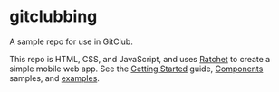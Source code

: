 gitclubbing
==========

A sample repo for use in GitClub.

This repo is HTML, CSS, and JavaScript, and uses [Ratchet](http://goratchet.com/)
to create a simple mobile web app. See the [Getting Started](http://goratchet.com/getting-started/)
guide, [Components](http://goratchet.com/components/) samples, and [examples](http://goratchet.com/examples/).
